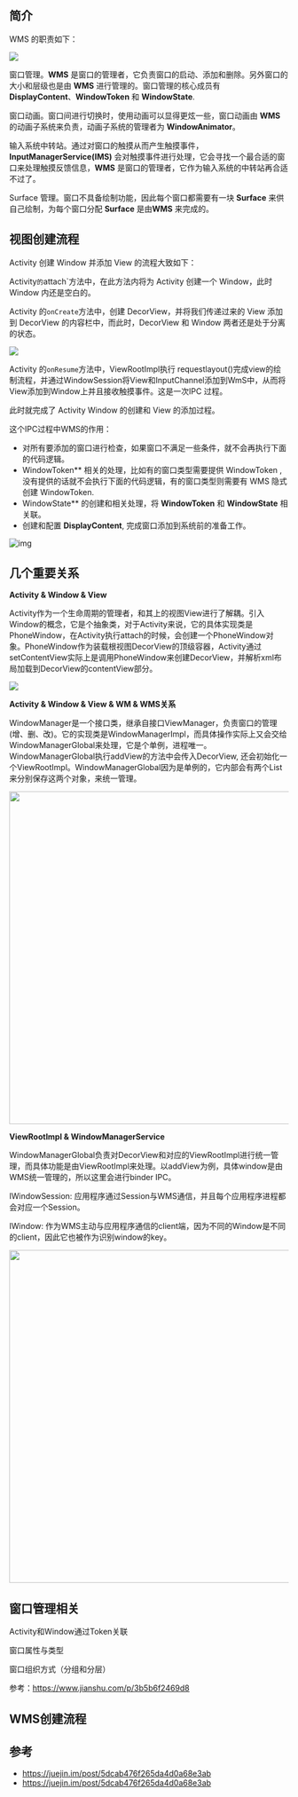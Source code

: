 ## 简介

WMS 的职责如下：

![](https://upload-images.jianshu.io/upload_images/2828107-9ddff2816fe1805e.png)

窗口管理。**WMS** 是窗口的管理者，它负责窗口的启动、添加和删除。另外窗口的大小和层级也是由 **WMS** 进行管理的。窗口管理的核心成员有 **DisplayContent**、**WindowToken** 和 **WindowState**.

窗口动画。窗口间进行切换时，使用动画可以显得更炫一些，窗口动画由 **WMS** 的动画子系统来负责，动画子系统的管理者为 **WindowAnimator**。

输入系统中转站。通过对窗口的触摸从而产生触摸事件，**InputManagerService(IMS)** 会对触摸事件进行处理，它会寻找一个最合适的窗口来处理触摸反馈信息，**WMS** 是窗口的管理者，它作为输入系统的中转站再合适不过了。

Surface 管理。窗口不具备绘制功能，因此每个窗口都需要有一块 **Surface** 来供自己绘制，为每个窗口分配 **Surface** 是由**WMS** 来完成的。



## 视图创建流程

Activity 创建 Window 并添加 View 的流程大致如下：

Activity`的`attach`方法中，在此方法内将为 Activity 创建一个 Window，此时 Window 内还是空白的。

Activity 的`onCreate`方法中，创建 DecorView，并将我们传递过来的 View 添加到 DecorView 的内容栏中，而此时，DecorView 和 Window 两者还是处于分离的状态。

![](https://upload-images.jianshu.io/upload_images/2828107-7a90c03a644a3a1f.png)

Activity 的`onResume`方法中，ViewRootImpl执行 requestlayout()完成view的绘制流程，并通过WindowSession将View和InputChannel添加到WmS中，从而将View添加到Window上并且接收触摸事件。这是一次IPC 过程。

此时就完成了 Activity Window 的创建和 View 的添加过程。

这个IPC过程中WMS的作用：

- 对所有要添加的窗口进行检查，如果窗口不满足一些条件，就不会再执行下面的代码逻辑。
- WindowToken** 相关的处理，比如有的窗口类型需要提供 WindowToken , 没有提供的话就不会执行下面的代码逻辑，有的窗口类型则需要有 WMS 隐式创建 WindowToken.
- WindowState** 的创建和相关处理，将 **WindowToken** 和 **WindowState** 相关联。
- 创建和配置 **DisplayContent**, 完成窗口添加到系统前的准备工作。



![img](https://upload-images.jianshu.io/upload_images/2828107-3f93849f3f3f70c2.png)



## 几个重要关系

**Activity & Window & View**

Activity作为一个生命周期的管理者，和其上的视图View进行了解耦。引入Window的概念，它是个抽象类，对于Activity来说，它的具体实现类是PhoneWindow，在Activity执行attach的时候，会创建一个PhoneWindow对象。PhoneWindow作为装载根视图DecorView的顶级容器，Activity通过setContentView实际上是调用PhoneWindow来创建DecorView，并解析xml布局加载到DecorView的contentView部分。

![](https://upload-images.jianshu.io/upload_images/2828107-6dcd9a3be935afd2.png)



**Activity & Window & View & WM & WMS关系**

WindowManager是一个接口类，继承自接口ViewManager，负责窗口的管理(增、删、改)。它的实现类是WindowManagerImpl，而具体操作实际上又会交给WindowManagerGlobal来处理，它是个单例，进程唯一。WindowManagerGlobal执行addView的方法中会传入DecorView, 还会初始化一个ViewRootImpl。WindowManagerGlobal因为是单例的，它内部会有两个List来分别保存这两个对象，来统一管理。

<img src="https://upload-images.jianshu.io/upload_images/2828107-490351404c329a15.png" width="600">



**ViewRootImpl & WindowManagerService**

WindowManagerGlobal负责对DecorView和对应的ViewRootImpl进行统一管理，而具体功能是由ViewRootImpl来处理。以addView为例，具体window是由WMS统一管理的，所以这里会进行binder IPC。

IWindowSession: 应用程序通过Session与WMS通信，并且每个应用程序进程都会对应一个Session。

IWindow: 作为WMS主动与应用程序通信的client端，因为不同的Window是不同的client，因此它也被作为识别window的key。

<img src="https://upload-images.jianshu.io/upload_images/2828107-ca7ce65d2cab4ed6.png" width="600">





## 窗口管理相关

Activity和Window通过Token关联

窗口属性与类型

窗口组织方式（分组和分层）

参考：https://www.jianshu.com/p/3b5b6f2469d8



## WMS创建流程



## 参考

- https://juejin.im/post/5dcab476f265da4d0a68e3ab
- https://juejin.im/post/5dcab476f265da4d0a68e3ab